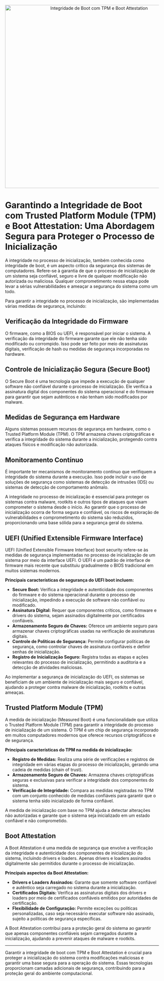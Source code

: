 <p align="center">
  <a href="SUA_URL_DE_IMAGEM">
    <img src="SUA_URL_DE_IMAGEM" alt="Integridade de Boot com TPM e Boot Attestation" width="600"/>
  </a>
</p>

# Garantindo a Integridade de Boot com Trusted Platform Module (TPM) e Boot Attestation: Uma Abordagem Segura para Proteger o Processo de Inicialização

A integridade no processo de inicialização, também conhecida como integridade de boot, é um aspecto crítico da segurança dos sistemas de computadores. Refere-se à garantia de que o processo de inicialização de um sistema seja confiável, seguro e livre de qualquer modificação não autorizada ou maliciosa. Qualquer comprometimento nessa etapa pode levar a sérias vulnerabilidades e ameaçar a segurança do sistema como um todo.

Para garantir a integridade no processo de inicialização, são implementadas várias medidas de segurança, incluindo:

## Verificação da Integridade do Firmware

O firmware, como a BIOS ou UEFI, é responsável por iniciar o sistema. A verificação da integridade do firmware garante que ele não tenha sido modificado ou corrompido. Isso pode ser feito por meio de assinaturas digitais, verificação de hash ou medidas de segurança incorporadas no hardware.

## Controle de Inicialização Segura (Secure Boot)

O Secure Boot é uma tecnologia que impede a execução de qualquer software não confiável durante o processo de inicialização. Ele verifica a assinatura digital dos componentes do sistema operacional e do firmware para garantir que sejam autênticos e não tenham sido modificados por malware.

## Medidas de Segurança em Hardware

Alguns sistemas possuem recursos de segurança em hardware, como o Trusted Platform Module (TPM). O TPM armazena chaves criptográficas e verifica a integridade do sistema durante a inicialização, protegendo contra ataques físicos e modificação não autorizada.

## Monitoramento Contínuo

É importante ter mecanismos de monitoramento contínuo que verifiquem a integridade do sistema durante a execução. Isso pode incluir o uso de soluções de segurança como sistemas de detecção de intrusões (IDS) ou sistemas de detecção de comportamento anômalo.

A integridade no processo de inicialização é essencial para proteger os sistemas contra malware, rootkits e outros tipos de ataques que visam comprometer o sistema desde o início. Ao garantir que o processo de inicialização ocorra de forma segura e confiável, os riscos de exploração de vulnerabilidades e comprometimento do sistema são reduzidos, proporcionando uma base sólida para a segurança geral do sistema.

## UEFI (Unified Extensible Firmware Interface)

UEFI (Unified Extensible Firmware Interface) boot security refere-se às medidas de segurança implementadas no processo de inicialização de um sistema por meio da interface UEFI. O UEFI é um padrão de interface de firmware mais recente que substituiu gradualmente o BIOS tradicional em muitos sistemas modernos.

**Principais características de segurança do UEFI boot incluem:**

- **Secure Boot:** Verifica a integridade e autenticidade dos componentes do firmware e do sistema operacional durante o processo de inicialização, impedindo a execução de software não confiável ou modificado.
- **Assinatura Digital:** Requer que componentes críticos, como firmware e drivers do sistema, sejam assinados digitalmente por certificados confiáveis.
- **Armazenamento Seguro de Chaves:** Oferece um ambiente seguro para armazenar chaves criptográficas usadas na verificação de assinaturas digitais.
- **Controle de Políticas de Segurança:** Permite configurar políticas de segurança, como controlar chaves de assinatura confiáveis e definir senhas de inicialização.
- **Registro de Inicialização Seguro:** Registra todas as etapas e ações relevantes do processo de inicialização, permitindo a auditoria e a detecção de atividades maliciosas.

Ao implementar a segurança de inicialização do UEFI, os sistemas se beneficiam de um ambiente de inicialização mais seguro e confiável, ajudando a proteger contra malware de inicialização, rootkits e outras ameaças.

## Trusted Platform Module (TPM)

A medida de inicialização (Measured Boot) é uma funcionalidade que utiliza o Trusted Platform Module (TPM) para garantir a integridade do processo de inicialização de um sistema. O TPM é um chip de segurança incorporado em muitos computadores modernos que oferece recursos criptográficos e de segurança.

**Principais características do TPM na medida de inicialização:**

- **Registro de Medidas:** Realiza uma série de verificações e registros de integridade em várias etapas do processo de inicialização, gerando uma cadeia de medidas (chain of trust).
- **Armazenamento Seguro de Chaves:** Armazena chaves criptográficas seguras e exclusivas para verificar a integridade dos componentes do sistema.
- **Verificação de Integridade:** Compara as medidas registradas no TPM com um conjunto conhecido de medidas confiáveis para garantir que o sistema tenha sido inicializado de forma confiável.

A medida de inicialização com base no TPM ajuda a detectar alterações não autorizadas e garante que o sistema seja inicializado em um estado confiável e não comprometido.

## Boot Attestation

A Boot Attestation é uma medida de segurança que envolve a verificação da integridade e autenticidade dos componentes de inicialização do sistema, incluindo drivers e loaders. Apenas drivers e loaders assinados digitalmente são permitidos durante o processo de inicialização.

**Principais aspectos da Boot Attestation:**

- **Drivers e Loaders Assinados:** Garante que somente software confiável e autêntico seja carregado no sistema durante a inicialização.
- **Certificados Digitais:** Verifica as assinaturas digitais dos drivers e loaders por meio de certificados confiáveis emitidos por autoridades de certificação.
- **Flexibilidade de Configuração:** Permite exceções ou políticas personalizadas, caso seja necessário executar software não assinado, sujeito a políticas de segurança específicas.

A Boot Attestation contribui para a proteção geral do sistema ao garantir que apenas componentes confiáveis sejam carregados durante a inicialização, ajudando a prevenir ataques de malware e rootkits.

---

Garantir a integridade de boot com TPM e Boot Attestation é crucial para proteger a inicialização do sistema contra modificações maliciosas e garantir uma base segura para a operação do sistema. Essas tecnologias proporcionam camadas adicionais de segurança, contribuindo para a proteção geral do ambiente computacional.
